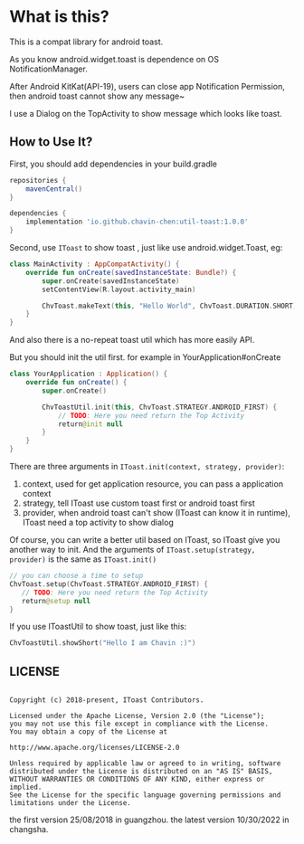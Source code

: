 # What is this?

This is a compat library for android toast.

As you know android.widget.toast is dependence on OS NotificationManager.

After Android KitKat(API-19), users can close app Notification Permission, then android toast cannot show any message~

I use a Dialog on the TopActivity to show message which looks like toast.

## How to Use It?

First, you should add dependencies in your build.gradle

```groovy
repositories {
    mavenCentral()
}

dependencies {
    implementation 'io.github.chavin-chen:util-toast:1.0.0'
}
```

Second, use `IToast` to show toast , just like use android.widget.Toast, eg:

```kotlin
class MainActivity : AppCompatActivity() {
    override fun onCreate(savedInstanceState: Bundle?) {
        super.onCreate(savedInstanceState)
        setContentView(R.layout.activity_main)

        ChvToast.makeText(this, "Hello World", ChvToast.DURATION.SHORT).show()
    }
}
```

And also there is a no-repeat toast util which has more easily API.

But you should init the util first. for example in YourApplication#onCreate

```kotlin
class YourApplication : Application() {
    override fun onCreate() {
        super.onCreate()

        ChvToastUtil.init(this, ChvToast.STRATEGY.ANDROID_FIRST) {
            // TODO: Here you need return the Top Activity
            return@init null
        }
    }
}
```

There are three arguments in `IToast.init(context, strategy, provider)`:

1. context, used for get application resource, you can pass a application context
2. strategy, tell IToast use custom toast first or android toast first
3. provider, when android toast can't show (IToast can know it in runtime), IToast need a top activity to show dialog

Of course, you can write a better util based on IToast, so IToast give you another way to init. And the arguments
of `IToast.setup(strategy, provider)` is the same as `IToast.init()`

 ```kotlin
// you can choose a time to setup
ChvToast.setup(ChvToast.STRATEGY.ANDROID_FIRST) {
    // TODO: Here you need return the Top Activity
    return@setup null
}
```

If you use IToastUtil to show toast, just like this:

```kotlin
ChvToastUtil.showShort("Hello I am Chavin :)")
```


## LICENSE

```plain

Copyright (c) 2018-present, IToast Contributors.

Licensed under the Apache License, Version 2.0 (the "License");
you may not use this file except in compliance with the License.
You may obtain a copy of the License at

http://www.apache.org/licenses/LICENSE-2.0

Unless required by applicable law or agreed to in writing, software
distributed under the License is distributed on an "AS IS" BASIS,
WITHOUT WARRANTIES OR CONDITIONS OF ANY KIND, either express or implied.
See the License for the specific language governing permissions and
limitations under the License.

```

the first version 25/08/2018 in guangzhou.
the latest version 10/30/2022 in changsha.



